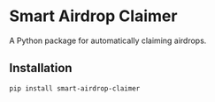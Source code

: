 # Smart Airdrop Claimer

A Python package for automatically claiming airdrops.

## Installation

```bash
pip install smart-airdrop-claimer
```
